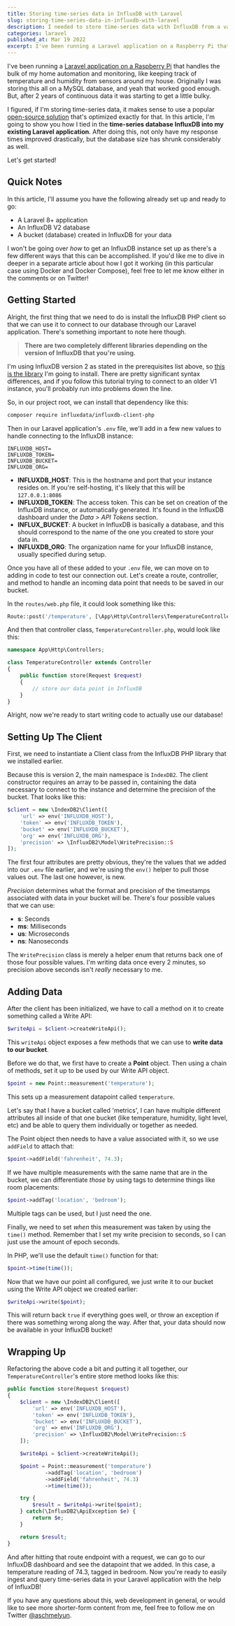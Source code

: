 ```yaml
---
title: Storing time-series data in InfluxDB with Laravel
slug: storing-time-series-data-in-influxdb-with-laravel
description: I needed to store time-series data with InfluxDB from a variety of IoT sensors, but wanted to use it alongside an existing Laravel app installed on a Raspberry Pi.
categories: laravel
published_at: Mar 19 2022
excerpt: I've been running a Laravel application on a Raspberry Pi that handles the bulk of my home automation and monitoring, like keeping track of temperatures and humidity from sensors around my house. Originally I was storing this all on a MySQL database, and yeah that worked good enough. But, after 2 years of continuous data it was starting to get a little bulky.
---
```


I've been running a [Laravel application on a Raspberry Pi](https://aschmelyun.com/blog/building-an-interactive-raspberry-pi-dashboard-with-laravel-grafana-and-docker/) that handles the bulk of my home automation and monitoring, like keeping track of temperature and humidity from sensors around my house. Originally I was storing this all on a MySQL database, and yeah that worked good enough. But, after 2 years of continuous data it was starting to get a little bulky.

I figured, if I'm storing time-series data, it makes sense to use a popular [open-source solution](https://github.com/influxdata/influxdb) that's optimized exactly for that. In this article, I'm going to show you how I tied in the **time-series database InfluxDB into my existing Laravel application**. After doing this, not only have my response times improved drastically, but the database size has shrunk considerably as well.

Let's get started!

## Quick Notes

In this article, I'll assume you have the following already set up and ready to go:

- A Laravel 8+ application
- An InfluxDB V2 database
- A bucket (database) created in InfluxDB for your data

I won't be going over _how_ to get an InfluxDB instance set up as there's a few different ways that this can be accomplished. If you'd like me to dive in deeper in a separate article about how I got it working (in this particular case using Docker and Docker Compose), feel free to let me know either in the comments or on Twitter!

## Getting Started

Alright, the first thing that we need to do is install the InfluxDB PHP client so that we can use it to connect to our database through our Laravel application. There's something important to note here though.

> **There are two completely different libraries depending on the version of InfluxDB that you're using.**

I'm using InfluxDB version 2 as stated in the prerequisites list above, so [this is the library](https://github.com/influxdata/influxdb-client-php) I'm going to install. There are pretty significant syntax differences, and if you follow this tutorial trying to connect to an older V1 instance, you'll probably run into problems down the line.

So, in our project root, we can install that dependency like this:

```bash
composer require influxdata/influxdb-client-php
```

Then in our Laravel application's `.env` file, we'll add in a few new values to handle connecting to the InfluxDB instance:

```text
INFLUXDB_HOST=
INFLUXDB_TOKEN=
INFLUXDB_BUCKET=
INFLUXDB_ORG=
```

- **INFLUXDB_HOST**: This is the hostname and port that your instance resides on. If you're self-hosting, it's likely that this will be `127.0.0.1:8086`
- **INFLUXDB_TOKEN**: The access token. This can be set on creation of the InfluxDB instance, or automatically generated. It's found in the InfluxDB dashboard under the *Data > API Tokens* section.
- **INFLUX_BUCKET**: A bucket in InfluxDB is basically a database, and this should correspond to the name of the one you created to store your data in.
- **INFLUXDB_ORG**: The organization name for your InfluxDB instance, usually specified during setup.

Once you have all of these added to your `.env` file, we can move on to adding in code to test our connection out. Let's create a route, controller, and method to handle an incoming data point that needs to be saved in our bucket.

In the `routes/web.php` file, it could look something like this:

```php
Route::post('/temperature', [\App\Http\Controllers\TemperatureController::class, 'store']);
```

And then that controller class, `TemperatureController.php`, would look like this:

```php
namespace App\Http\Controllers;

class TemperatureController extends Controller
{
    public function store(Request $request)
    {
        // store our data point in InfluxDB
    }
}
```

Alright, now we're ready to start writing code to actually use our database!

## Setting Up The Client

First, we need to instantiate a Client class from the InfluxDB PHP library that we installed earlier.

Because this is version 2, the main namespace is `IndexDB2`. The client constructor requires an array to be passed in, containing the data necessary to connect to the instance and determine the precision of the bucket. That looks like this:

```php
$client = new \IndexDB2\Client([
    'url' => env('INFLUXDB_HOST'),
    'token' => env('INFLUXDB_TOKEN'),
    'bucket' => env('INFLUXDB_BUCKET'),
    'org' => env('INFLUXDB_ORG'),
    'precision' => \InfluxDB2\Model\WritePrecision::S
]);
```

The first four attributes are pretty obvious, they're the values that we added into our `.env` file earlier, and we're using the `env()` helper to pull those values out. The last one however, is new.

*Precision* determines what the format and precision of the timestamps associated with data in your bucket will be. There's four possible values that we can use:

- **s**: Seconds
- **ms**: Milliseconds
- **us**: Microseconds
- **ns**: Nanoseconds

The `WritePrecision` class is merely a helper enum that returns back one of those four possible values. I'm writing data once every 2 minutes, so precision above seconds isn't *really* necessary to me.

## Adding Data

After the client has been initialized, we have to call a method on it to create something called a Write API:

```php
$writeApi = $client->createWriteApi();
```

This `writeApi` object exposes a few methods that we can use to **write data to our bucket**. 

Before we do that, we first have to create a **Point** object. Then using a chain of methods, set it up to be used by our Write API object.

```php
$point = new Point::measurement('temperature');
```

This sets up a measurement datapoint called `temperature`.

Let's say that I have a bucket called 'metrics', I can have multiple different attributes all inside of that one bucket (like temperature, humidity, light level, etc) and be able to query them individually or together as needed.

The Point object then needs to have a value associated with it, so we use `addField` to attach that:

```php
$point->addField('fahrenheit', 74.3);
```

If we have multiple measurements with the same name that are in the bucket, we can differentiate _those_ by using tags to determine things like room placements:

```php
$point->addTag('location', 'bedroom');
```

Multiple tags can be used, but I just need the one.

Finally, we need to set _when_ this measurement was taken by using the `time()` method. Remember that I set my write precision to seconds, so I can just use the amount of epoch seconds.

In PHP, we'll use the default `time()` function for that:

```php
$point->time(time());
```

Now that we have our point all configured, we just write it to our bucket using the Write API object we created earlier:

```php
$writeApi->write($point);
```

This will return back `true` if everything goes well, or throw an exception if there was something wrong along the way. After that, your data should now be available in your InfluxDB bucket!

## Wrapping Up

Refactoring the above code a bit and putting it all together, our `TemperatureController`'s entire store method looks like this:

```php
public function store(Request $request)
{
    $client = new \IndexDB2\Client([
        'url' => env('INFLUXDB_HOST'),
        'token' => env('INFLUXDB_TOKEN'),
        'bucket' => env('INFLUXDB_BUCKET'),
        'org' => env('INFLUXDB_ORG'),
        'precision' => \InfluxDB2\Model\WritePrecision::S
    ]);

    $writeApi = $client->createWriteApi();

    $point = Point::measurement('temperature')
            ->addTag('location', 'bedroom')
            ->addField('fahrenheit', 74.3)
            ->time(time());

    try {
        $result = $writeApi->write($point);
    } catch(\InfluxDB2\ApiException $e) {
        return $e;
    }

    return $result;
}
```

And after hitting that route endpoint with a request, we can go to our InfluxDB dashboard and see the datapoint that we added. In this case, a temperature reading of 74.3, tagged in bedroom. Now you're ready to easily ingest and query time-series data in your Laravel application with the help of InfluxDB!

If you have any questions about this, web development in general, or would like to see more shorter-form content from me, feel free to follow me on Twitter [@aschmelyun](https://twitter.com/aschmelyun).